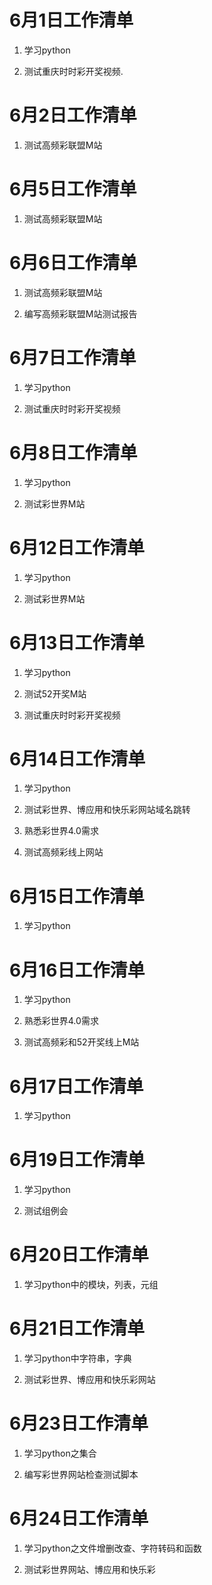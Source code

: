 # 6月1日工作清单

1. 学习python

2. 测试重庆时时彩开奖视频.

# 6月2日工作清单

1. 测试高频彩联盟M站

# 6月5日工作清单

1. 测试高频彩联盟M站

# 6月6日工作清单

1. 测试高频彩联盟M站

2. 编写高频彩联盟M站测试报告

# 6月7日工作清单

1. 学习python

2. 测试重庆时时彩开奖视频

# 6月8日工作清单

1. 学习python

2. 测试彩世界M站

# 6月12日工作清单

1. 学习python

2. 测试彩世界M站

# 6月13日工作清单

1. 学习python

2. 测试52开奖M站

3. 测试重庆时时彩开奖视频

# 6月14日工作清单

1. 学习python

2. 测试彩世界、博应用和快乐彩网站域名跳转

3. 熟悉彩世界4.0需求

4. 测试高频彩线上网站

# 6月15日工作清单

1. 学习python

# 6月16日工作清单

1. 学习python

2. 熟悉彩世界4.0需求

3. 测试高频彩和52开奖线上M站

# 6月17日工作清单

1. 学习python

# 6月19日工作清单

1. 学习python

2. 测试组例会

# 6月20日工作清单

1. 学习python中的模块，列表，元组

# 6月21日工作清单

1. 学习python中字符串，字典

2. 测试彩世界、博应用和快乐彩网站

# 6月23日工作清单

1. 学习python之集合

2. 编写彩世界网站检查测试脚本

# 6月24日工作清单

1. 学习python之文件增删改查、字符转码和函数

2. 测试彩世界网站、博应用和快乐彩